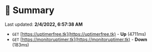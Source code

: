 # 📖 Summary
Last updated: **2/4/2022, 6:57:38 AM**

- `GET` [https://uptimerfree.tk](https://uptimerfree.tk) - **Up** (4711ms)
- `GET` [https://monitoruptimer.tk](https://monitoruptimer.tk) - **Down** (183ms)
